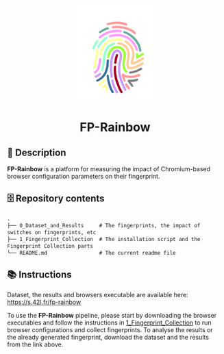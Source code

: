 <div align="center">
<img src="./1_Fingerprint_Collection/docs/img/logo.png" alt="drawing" width="200" style="width:200px;"/>
<h1 align="center">FP-Rainbow</h1>
</div>

## :page_facing_up: Description

**FP-Rainbow** is a platform for measuring the impact of Chromium-based browser configuration parameters on their fingerprint.

## :file_cabinet: Repository contents

```
.
├── 0_Dataset_and_Results     # The fingerprints, the impact of switches on fingerprints, etc
├── 1_Fingerprint_Collection  # The installation script and the Fingerprint Collection parts
└── README.md                 # The current readme file
```

## :books: Instructions

Dataset, the results and browsers executable are available here: https://s.42l.fr/fp-rainbow

To use the **FP-Rainbow** pipeline, please start by downloading the browser executables and follow the instructions in [1_Fingerprint_Collection](./1_Fingerprint_Collection) to run browser configurations and collect fingerprints.
To analyse the results or the already generated fingerprint, download the dataset and the results from the link above.
